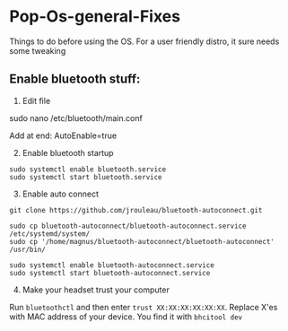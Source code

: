 # Pop-Os-general-Fixes
Things to do before using the OS.
For a user friendly distro, it sure needs some tweaking 
## Enable bluetooth stuff:
1. Edit file

sudo nano /etc/bluetooth/main.conf

Add at end: AutoEnable=true

2. Enable bluetooth startup

```
sudo systemctl enable bluetooth.service
sudo systemctl start bluetooth.service
```

3. Enable auto connect


```
git clone https://github.com/jrouleau/bluetooth-autoconnect.git

sudo cp bluetooth-autoconnect/bluetooth-autoconnect.service /etc/systemd/system/
sudo cp '/home/magnus/bluetooth-autoconnect/bluetooth-autoconnect' /usr/bin/

sudo systemctl enable bluetooth-autoconnect.service
sudo systemctl start bluetooth-autoconnect.service
```

4. Make your headset trust your computer

Run ```bluetoothctl``` and then enter 
```trust XX:XX:XX:XX:XX:XX```. Replace X'es with MAC address of your device.
You find it with ```bhcitool dev```




